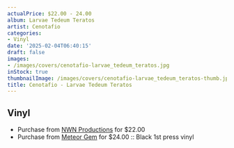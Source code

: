 ```yaml
---
actualPrice: $22.00 - 24.00
album: Larvae Tedeum Teratos
artist: Cenotafio
categories:
- Vinyl
date: '2025-02-04T06:40:15'
draft: false
images:
- /images/covers/cenotafio-larvae_tedeum_teratos.jpg
inStock: true
thumbnailImage: /images/covers/cenotafio-larvae_tedeum_teratos-thumb.jpg
title: Cenotafio - Larvae Tedeum Teratos
---
```


## Vinyl
* Purchase from [NWN Productions](http://shop.nwnprod.com/index.php?route=product/product&path=75&product_id=10830&sort=pd.name&order=ASC) for $22.00
* Purchase from [Meteor Gem](https://meteor-gem.com/products/cenotafio-larvae-tedeum-teratos) for $24.00 :: Black 1st press vinyl
